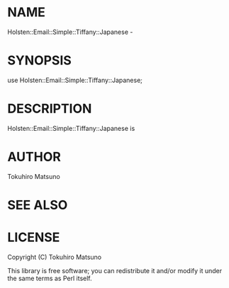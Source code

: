 # NAME

Holsten::Email::Simple::Tiffany::Japanese -

# SYNOPSIS

  use Holsten::Email::Simple::Tiffany::Japanese;

# DESCRIPTION

Holsten::Email::Simple::Tiffany::Japanese is

# AUTHOR

Tokuhiro Matsuno <tokuhirom AAJKLFJEF GMAIL COM>

# SEE ALSO

# LICENSE

Copyright (C) Tokuhiro Matsuno

This library is free software; you can redistribute it and/or modify
it under the same terms as Perl itself.
